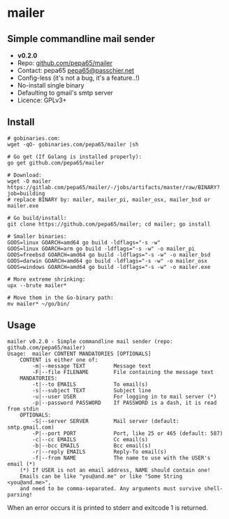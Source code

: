 # mailer
## Simple commandline mail sender
* **v0.2.0**
* Repo: [github.com/pepa65/mailer](https://github.com/pepa65/mailer)
* Contact: pepa65 <pepa65@passchier.net>
* Config-less (it's not a bug, it's a feature..!)
* No-install single binary
* Defaulting to gmail's smtp server
* Licence: GPLv3+

## Install
```
# gobinaries.com:
wget -qO- gobinaries.com/pepa65/mailer |sh

# Go get (If Golang is installed properly):
go get github.com/pepa65/mailer

# Download:
wget -O mailer https://gitlab.com/pepa65/mailer/-/jobs/artifacts/master/raw/BINARY?job=building
# replace BINARY by: mailer, mailer_pi, mailer_osx, mailer_bsd or mailer.exe

# Go build/install:
git clone https://github.com/pepa65/mailer; cd mailer; go install

# Smaller binaries:
GOOS=linux GOARCH=amd64 go build -ldflags="-s -w"
GOOS=linux GOARCH=arm go build -ldflags="-s -w" -o mailer_pi
GOOS=freebsd GOARCH=amd64 go build -ldflags="-s -w" -o mailer_bsd
GOOS=darwin GOARCH=amd64 go build -ldflags="-s -w" -o mailer_osx
GOOS=windows GOARCH=amd64 go build -ldflags="-s -w" -o mailer.exe

# More extreme shrinking:
upx --brute mailer*

# Move them in the Go-binary path:
mv mailer* ~/go/bin/
```

## Usage
```
mailer v0.2.0 - Simple commandline mail sender (repo: github.com/pepa65/mailer)
Usage:  mailer CONTENT MANDATORIES [OPTIONALS]
    CONTENT is either one of:
        -m|--message TEXT         Message text
        -F|--file FILENAME        File containing the message text
    MANDATORIES:
        -t|--to EMAILS            To email(s)
        -s|--subject TEXT         Subject line
        -u|--user USER            For logging in to mail server (*)
        -p|--password PASSWORD    If PASSWORD is a dash, it is read from stdin
    OPTIONALS:
        -S|--server SERVER        Mail server (default: smtp.gmail.com)
        -P|--port PORT            Port, like 25 or 465 (default: 587)
        -c|--cc EMAILS            Cc email(s)
        -b|--bcc EMAILS           Bcc email(s)
        -r|--reply EMAILS         Reply-To email(s)
        -f|--from NAME            The name to use with the USER's email (*)
    (*) If USER is not an email address, NAME should contain one!
    Emails can be like "you@and.me" or like "Some String <you@and.me>",
    and need to be comma-separated. Any arguments must survive shell-parsing!
```

When an error occurs it is printed to stderr and exitcode 1 is returned.
